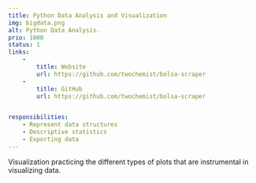 ```yaml
---
title: Python Data Analysis and Visualization
img: bigdata.png
alt: Python Data Analysis.
prio: 1000
status: 1
links:
    -
        title: Website
        url: https://github.com/twochemist/bolsa-scraper
    -
        title: GitHub
        url: https://github.com/twochemist/bolsa-scraper


responsibilities: 
    - Represent data structures
    - Descriptive statistics
    - Exporting data
---
```


Visualization practicing the different types of plots that are instrumental in visualizing data. 



